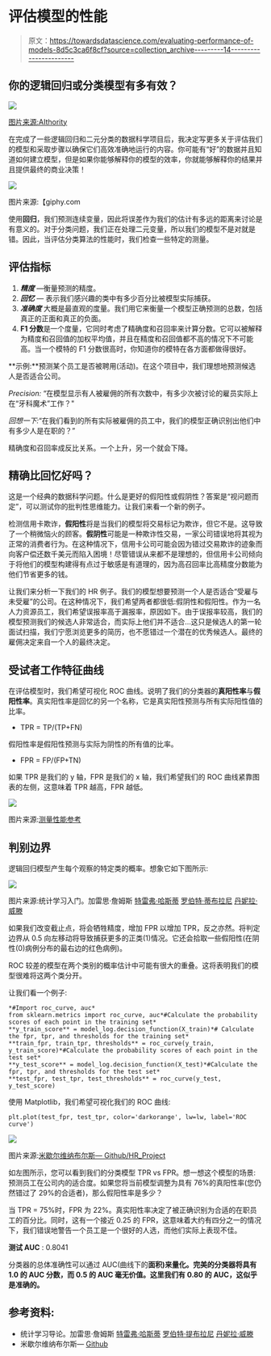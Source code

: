 # 评估模型的性能

> 原文：<https://towardsdatascience.com/evaluating-performance-of-models-8d5c3ca6f8cf?source=collection_archive---------14----------------------->

## 你的逻辑回归或分类模型有多有效？

![](img/6ebde58658d140988de7e5036e6010e5.png)

[图片来源:AIthority](https://www.aithority.com/guest-authors/why-data-accuracy-matters/)

在完成了一些逻辑回归和二元分类的数据科学项目后，我决定写更多关于评估我们的模型和采取步骤以确保它们高效准确地运行的内容。你可能有“好”的数据并且知道如何建立模型，但是如果你能够解释你的模型的效率，你就能够解释你的结果并且提供最终的商业决策！

![](img/26b538125736cffbfe2301da3d299b05.png)

图片来源:【giphy.com 

使用**回归**，我们预测连续变量，因此将误差作为我们的估计有多远的距离来讨论是有意义的。对于分类问题，我们正在处理二元变量，所以我们的模型不是对就是错。因此，当评估分类算法的性能时，我们检查一些特定的测量。

## 评估指标

1.  ***精度*** —衡量预测的精度。
2.  ***回忆*** *—* 表示我们感兴趣的类中有多少百分比被模型实际捕获。
3.  ***准确度*** 大概是最直观的度量。我们用它来衡量一个模型正确预测的总数，包括真正的正面和真正的负面。
4.  **F1 分数**是一个度量，它同时考虑了精确度和召回率来计算分数。它可以被解释为精度和召回值的加权平均值，并且在精度和召回值都不高的情况下不可能高。当一个模特的 F1 分数很高时，你知道你的模特在各方面都做得很好。

**示例:**预测某个员工是否被聘用(活动)。在这个项目中，我们理想地预测候选人是否适合公司。

*Precision:* “在模型显示有人被雇佣的所有次数中，有多少次被讨论的雇员实际上在“牙科魔术”工作？"

*回想一下:*“在我们看到的所有实际被雇佣的员工中，我们的模型正确识别出他们中有多少人是在职的？”

精确度和召回率成反比关系。一个上升，另一个就会下降。

## 精确比回忆好吗？

这是一个经典的数据科学问题。什么是更好的假阳性或假阴性？答案是“视问题而定”，可以测试你的批判性思维能力。让我们来看一个新的例子。

检测信用卡欺诈，**假阳性**将是当我们的模型将交易标记为欺诈，但它不是。这导致了一个稍微恼火的顾客。**假阴性**可能是一种欺诈性交易，一家公司错误地将其视为正常的消费者行为。在这种情况下，信用卡公司可能会因为错过交易欺诈的迹象而向客户偿还数千美元而陷入困境！尽管错误从来都不是理想的，但信用卡公司倾向于将他们的模型构建得有点过于敏感是有道理的，因为高召回率比高精度分数能为他们节省更多的钱。

让我们来分析一下我们的 HR 例子。我们的模型想要预测一个人是否适合“受雇与未受雇”的公司。在这种情况下，我们希望两者都很低:假阴性和假阳性。作为一名人力资源员工，我们希望误报率高于漏报率，原因如下。由于误报率较高，我们的模型预测我们的候选人非常适合，而实际上他们并不适合…这只是候选人的第一轮面试扫描，我们宁愿浏览更多的简历，也不愿错过一个潜在的优秀候选人。最终的雇佣决定来自一个人的最终决定。

## 受试者工作特征曲线

在评估模型时，我们希望可视化 ROC 曲线。说明了我们的分类器的**真阳性率**与**假阳性率**。真实阳性率是回忆的另一个名称，它是真实阳性预测与所有实际阳性值的比率。

*   TPR = TP/(TP+FN)

假阳性率是假阳性预测与实际为阴性的所有值的比率。

*   FPR = FP/(FP+TN)

如果 TPR 是我们的 y 轴，FPR 是我们的 x 轴，我们希望我们的 ROC 曲线紧靠图表的左侧，这意味着 TPR 越高，FPR 越低。

![](img/3ed9290a4ccadff74cbedda35c63bffd.png)

图片来源:[测量性能参考](https://glassboxmedicine.com/2019/02/23/measuring-performance-auc-auroc/)

## 判别边界

逻辑回归模型产生每个观察的特定类的概率。想象它如下图所示:

![](img/780b2c4e810bc3b1c1ecc6e5fc00423d.png)

图片来源:统计学习入门。加雷思·詹姆斯 [特雷弗·哈斯蒂](https://www.chegg.com/authors/trevor-hastie) [罗伯特·蒂布拉尼](https://www.chegg.com/authors/robert-tibshirani) [丹妮拉·威滕](https://www.chegg.com/authors/daniela-witten)

如果我们改变截止点，将会牺牲精度，增加 FPR 以增加 TPR，反之亦然。将判定边界从 0.5 向左移动将导致捕获更多的正类(1)情况。它还会拾取一些假阳性(在阴性(0)病例分布的最右边的红色病例)。

ROC 较差的模型在两个类别的概率估计中可能有很大的重叠。这将表明我们的模型很难将这两个类分开。

让我们看一个例子:

```
*#Import roc_curve, auc*
from sklearn.metrics import roc_curve, auc*#Calculate the probability scores of each point in the training set*
**y_train_score** = model_log.decision_function(X_train)*# Calculate the fpr, tpr, and thresholds for the training set*
**train_fpr, train_tpr, thresholds** = roc_curve(y_train, y_train_score)*#Calculate the probability scores of each point in the test set*
**y_test_score** = model_log.decision_function(X_test)*#Calculate the fpr, tpr, and thresholds for the test set*
**test_fpr, test_tpr, test_thresholds** = roc_curve(y_test, y_test_score)
```

使用 Matplotlib，我们希望可视化我们的 ROC 曲线:

```
plt.plot(test_fpr, test_tpr, color='darkorange', lw=lw, label='ROC curve')
```

![](img/ff514e0e0aaac59f9d07d9d438610c49.png)

图片来源:[米歇尔维纳布尔斯— Github/HR_Project](https://github.com/michellevenables1/HR_project)

如左图所示，您可以看到我们的分类模型 TPR vs FPR。想一想这个模型的场景:预测员工在公司内的适合度。如果您将当前模型调整为具有 76%的真阳性率(您仍然错过了 29%的合适者)，那么假阳性率是多少？

当 TPR = 75%时，FPR 为 22%。真实阳性率决定了被正确识别为合适的在职员工的百分比。同时，这有一个接近 0.25 的 FPR，这意味着大约有四分之一的情况下，我们错误地警告一个员工是一个很好的人选，而他们实际上表现不佳。

**测试 AUC** : 0.8041

分类器的总体准确性可以通过 AUC(曲线下的**面积)来量化。完美的分类器将具有 1.0 的 AUC 分数，而 0.5 的 AUC 毫无价值。这里我们有 0.80 的 AUC，这似乎是准确的。**

## 参考资料:

*   统计学习导论。加雷思·詹姆斯 [特雷弗·哈斯蒂](https://www.chegg.com/authors/trevor-hastie) [罗伯特·提布拉尼](https://www.chegg.com/authors/robert-tibshirani) [丹妮拉·威滕](https://www.chegg.com/authors/daniela-witten)
*   米歇尔维纳布尔斯— [Github](https://github.com/michellevenables1/HR_project)